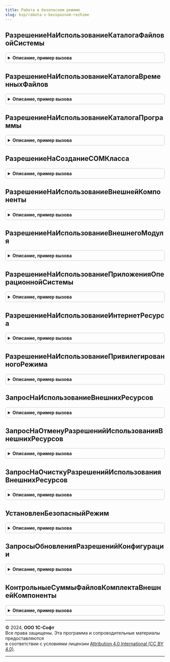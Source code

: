 ```yaml
---
title: Работа в безопасном режиме
slug: bsp/rabota-v-bezopasnom-rezhime
---
```



## РазрешениеНаИспользованиеКаталогаФайловойСистемы
<details style="margin: 1em 0; padding: 0.5em; border: 1px solid #ccc; border-radius: 6px;">

<summary style="font-weight: bold; cursor: pointer;">Описание, пример вызова</summary>

```bsl

// Возвращает внутреннее описание разрешения на использование каталога файловой системы.
// Для передачи в качестве параметра в функции:
// РаботаВБезопасномРежиме.ЗапросНаИспользованиеВнешнихРесурсов и
// РаботаВБезопасномРежиме.ЗапросНаОтменуРазрешенийИспользованияВнешнихРесурсов.
//
// Параметры:
//  Адрес - Строка - адрес ресурса файловой системы,
//  ЧтениеДанных - Булево - указывает необходимость предоставления разрешения
//                          на чтение данных из данного каталога файловой системы.
//  ЗаписьДанных - Булево - указывает необходимость предоставления разрешения
//                          на запись данных в указанный каталог файловой системы.
//  Описание - Строка - описание причины, по которой требуется предоставление разрешения.
//
// Возвращаемое значение:
//  ОбъектXDTO
//
Функция РазрешениеНаИспользованиеКаталогаФайловойСистемы(Знач Адрес, Знач ЧтениеДанных = Ложь, Знач ЗаписьДанных = Ложь, Знач Описание = "") Экспорт
```

Пример вызова
```bsl
Результат = РаботаВБезопасномРежиме.РазрешениеНаИспользованиеКаталогаФайловойСистемы(Адрес, ЧтениеДанных, ЗаписьДанных, Описание);
```
</details>

## РазрешениеНаИспользованиеКаталогаВременныхФайлов
<details style="margin: 1em 0; padding: 0.5em; border: 1px solid #ccc; border-radius: 6px;">

<summary style="font-weight: bold; cursor: pointer;">Описание, пример вызова</summary>

```bsl

// Возвращает внутреннее описание разрешения на использование каталога временных файлов.
// Для передачи в качестве параметра в функции:
// РаботаВБезопасномРежиме.ЗапросНаИспользованиеВнешнихРесурсов и
// РаботаВБезопасномРежиме.ЗапросНаОтменуРазрешенийИспользованияВнешнихРесурсов.
//
// Параметры:
//  ЧтениеДанных - Булево - указывает необходимость предоставления разрешения
//                          на чтение данных из каталога временных файлов.
//  ЗаписьДанных - Булево - указывает необходимость предоставления разрешения
//                          на запись данных в каталог временных файлов.
//  Описание - Строка - описание причины, по которой требуется предоставление разрешения.
//
// Возвращаемое значение:
//  ОбъектXDTO
//
Функция РазрешениеНаИспользованиеКаталогаВременныхФайлов(Знач ЧтениеДанных = Ложь, Знач ЗаписьДанных = Ложь, Знач Описание = "") Экспорт
```

Пример вызова
```bsl
Результат = РаботаВБезопасномРежиме.РазрешениеНаИспользованиеКаталогаВременныхФайлов(ЧтениеДанных, ЗаписьДанных, Описание);
```
</details>

## РазрешениеНаИспользованиеКаталогаПрограммы
<details style="margin: 1em 0; padding: 0.5em; border: 1px solid #ccc; border-radius: 6px;">

<summary style="font-weight: bold; cursor: pointer;">Описание, пример вызова</summary>

```bsl

// Возвращает внутреннее описание разрешения на использование каталога программы.
// Для передачи в качестве параметра в функции:
// РаботаВБезопасномРежиме.ЗапросНаИспользованиеВнешнихРесурсов и
// РаботаВБезопасномРежиме.ЗапросНаОтменуРазрешенийИспользованияВнешнихРесурсов.
//
// Параметры:
//  ЧтениеДанных - Булево - указывает необходимость предоставления разрешения
//                          на чтение данных из каталога программы.
//  ЗаписьДанных - Булево - указывает необходимость предоставления разрешения
//                          на запись данных в каталог программы.
//  Описание - Строка - описание причины, по которой требуется предоставление разрешения.
//
// Возвращаемое значение:
//  ОбъектXDTO
//
Функция РазрешениеНаИспользованиеКаталогаПрограммы(Знач ЧтениеДанных = Ложь, Знач ЗаписьДанных = Ложь, Знач Описание = "") Экспорт
```

Пример вызова
```bsl
Результат = РаботаВБезопасномРежиме.РазрешениеНаИспользованиеКаталогаПрограммы(ЧтениеДанных, ЗаписьДанных, Описание);
```
</details>

## РазрешениеНаСозданиеCOMКласса
<details style="margin: 1em 0; padding: 0.5em; border: 1px solid #ccc; border-radius: 6px;">

<summary style="font-weight: bold; cursor: pointer;">Описание, пример вызова</summary>

```bsl

// Возвращает внутреннее описание разрешения на использование COM-класса.
// Для передачи в качестве параметра в функции:
// РаботаВБезопасномРежиме.ЗапросНаИспользованиеВнешнихРесурсов и
// РаботаВБезопасномРежиме.ЗапросНаОтменуРазрешенийИспользованияВнешнихРесурсов.
//
// Параметры:
//  ProgID - Строка - ProgID класса COM, с которым он зарегистрирован в системе.
//                    Например, "Excel.Application".
//  CLSID - Строка - CLSID класса COM, с которым он зарегистрирован в системе.
//  ИмяКомпьютера - Строка - имя компьютера, на котором надо создать указанный объект.
//                           Если не указано, то объект будет создан на компьютере, на котором выполняется
//                           текущий рабочий процесс.
//  Описание - Строка - описание причины, по которой требуется предоставление разрешения.
//
// Возвращаемое значение:
//  ОбъектXDTO
//
Функция РазрешениеНаСозданиеCOMКласса(Знач ProgID, Знач CLSID, Знач ИмяКомпьютера = "", Знач Описание = "") Экспорт
```

Пример вызова
```bsl
Результат = РаботаВБезопасномРежиме.РазрешениеНаСозданиеCOMКласса(ProgID, CLSID, ИмяКомпьютера, Описание);
```
</details>

## РазрешениеНаИспользованиеВнешнейКомпоненты
<details style="margin: 1em 0; padding: 0.5em; border: 1px solid #ccc; border-radius: 6px;">

<summary style="font-weight: bold; cursor: pointer;">Описание, пример вызова</summary>

```bsl

// Возвращает внутреннее описание разрешения на использование внешней компоненты, поставляемой
// в общем макете конфигурации.
// Для передачи в качестве параметра в функции:
// РаботаВБезопасномРежиме.ЗапросНаИспользованиеВнешнихРесурсов и
// РаботаВБезопасномРежиме.ЗапросНаОтменуРазрешенийИспользованияВнешнихРесурсов.
//
// Параметры:
//  ИмяМакета - Строка - имя общего макета в конфигурации, в котором поставляется внешняя компонента.
//  Описание - Строка - описание причины, по которой требуется предоставление разрешения.
//
// Возвращаемое значение:
//  ОбъектXDTO
//
Функция РазрешениеНаИспользованиеВнешнейКомпоненты(Знач ИмяМакета, Знач Описание = "") Экспорт
```

Пример вызова
```bsl
Результат = РаботаВБезопасномРежиме.РазрешениеНаИспользованиеВнешнейКомпоненты(ИмяМакета, Описание);
```
</details>

## РазрешениеНаИспользованиеВнешнегоМодуля
<details style="margin: 1em 0; padding: 0.5em; border: 1px solid #ccc; border-radius: 6px;">

<summary style="font-weight: bold; cursor: pointer;">Описание, пример вызова</summary>

```bsl

// Возвращает внутреннее описание разрешения на использование расширения конфигурации.
// Для передачи в качестве параметра в функции:
// РаботаВБезопасномРежиме.ЗапросНаИспользованиеВнешнихРесурсов и
// РаботаВБезопасномРежиме.ЗапросНаОтменуРазрешенийИспользованияВнешнихРесурсов.
//
// Параметры:
//  Имя - Строка - имя расширения конфигурации.
//  КонтрольнаяСумма - Строка - контрольная сумма расширения конфигурации.
//  Описание - Строка - описание причины, по которой требуется предоставление разрешения.
//
// Возвращаемое значение:
//  ОбъектXDTO
//
Функция РазрешениеНаИспользованиеВнешнегоМодуля(Знач Имя, Знач КонтрольнаяСумма, Знач Описание = "") Экспорт
```

Пример вызова
```bsl
Результат = РаботаВБезопасномРежиме.РазрешениеНаИспользованиеВнешнегоМодуля(Имя, КонтрольнаяСумма, Описание);
```
</details>

## РазрешениеНаИспользованиеПриложенияОперационнойСистемы
<details style="margin: 1em 0; padding: 0.5em; border: 1px solid #ccc; border-radius: 6px;">

<summary style="font-weight: bold; cursor: pointer;">Описание, пример вызова</summary>

```bsl

// Возвращает внутреннее описание разрешения на использование приложения операционной системы.
// Для передачи в качестве параметра в функции:
// РаботаВБезопасномРежиме.ЗапросНаИспользованиеВнешнихРесурсов и
// РаботаВБезопасномРежиме.ЗапросНаОтменуРазрешенийИспользованияВнешнихРесурсов.
//
// Параметры:
//  ШаблонСтрокиЗапуска - Строка - шаблон строки запуска приложения.
//                                 Подробнее см. документацию к платформе.
//  Описание - Строка - описание причины, по которой требуется предоставление разрешения.
//
// Возвращаемое значение:
//  ОбъектXDTO
//
Функция РазрешениеНаИспользованиеПриложенияОперационнойСистемы(Знач ШаблонСтрокиЗапуска, Знач Описание = "") Экспорт
```

Пример вызова
```bsl
Результат = РаботаВБезопасномРежиме.РазрешениеНаИспользованиеПриложенияОперационнойСистемы(ШаблонСтрокиЗапуска, Описание);
```
</details>

## РазрешениеНаИспользованиеИнтернетРесурса
<details style="margin: 1em 0; padding: 0.5em; border: 1px solid #ccc; border-radius: 6px;">

<summary style="font-weight: bold; cursor: pointer;">Описание, пример вызова</summary>

```bsl

// Возвращает внутреннее описание разрешения на использование интернет-ресурса.
// Для передачи в качестве параметра в функции:
// РаботаВБезопасномРежиме.ЗапросНаИспользованиеВнешнихРесурсов и
// РаботаВБезопасномРежиме.ЗапросНаОтменуРазрешенийИспользованияВнешнихРесурсов.
//
// Параметры:
//  Протокол - Строка - протокол, по которому выполняется взаимодействие с ресурсом. Допустимые значения:
//                      IMAP, POP3, SMTP, HTTP, HTTPS, FTP, FTPS, WS, WSS.
//  Адрес - Строка - адрес ресурса без указания протокола.
//  Порт - Число - номер порта через который выполняется взаимодействие с ресурсом.
//  Описание - Строка - описание причины, по которой требуется предоставление разрешения.
//
// Возвращаемое значение:
//  ОбъектXDTO
//
Функция РазрешениеНаИспользованиеИнтернетРесурса(Знач Протокол, Знач Адрес, Знач Порт = Неопределено, Знач Описание = "") Экспорт
```

Пример вызова
```bsl
Результат = РаботаВБезопасномРежиме.РазрешениеНаИспользованиеИнтернетРесурса(Протокол, Адрес, Порт, Описание);
```
</details>

## РазрешениеНаИспользованиеПривилегированногоРежима
<details style="margin: 1em 0; padding: 0.5em; border: 1px solid #ccc; border-radius: 6px;">

<summary style="font-weight: bold; cursor: pointer;">Описание, пример вызова</summary>

```bsl

// Возвращает внутреннее описание разрешения на расширенную работу с данными (включая установку
// привилегированного режима) для внешних модулей.
// Для передачи в качестве параметра в функции:
// РаботаВБезопасномРежиме.ЗапросНаИспользованиеВнешнихРесурсов и
// РаботаВБезопасномРежиме.ЗапросНаОтменуРазрешенийИспользованияВнешнихРесурсов.
//
// Параметры:
//  Описание - Строка - описание причины, по которой требуется предоставление разрешения.
//
// Возвращаемое значение:
//  ОбъектXDTO
//
Функция РазрешениеНаИспользованиеПривилегированногоРежима(Знач Описание = "") Экспорт
```

Пример вызова
```bsl
Результат = РаботаВБезопасномРежиме.РазрешениеНаИспользованиеПривилегированногоРежима(Описание);
```
</details>

## ЗапросНаИспользованиеВнешнихРесурсов
<details style="margin: 1em 0; padding: 0.5em; border: 1px solid #ccc; border-radius: 6px;">

<summary style="font-weight: bold; cursor: pointer;">Описание, пример вызова</summary>

```bsl

// Создает запрос на использование внешних ресурсов.
//
// Параметры:
//  НовыеРазрешения - Массив из см. РаботаВБезопасномРежиме.РазрешениеНаИспользованиеВнешнегоМодуля
//                  - Массив из см. РаботаВБезопасномРежиме.РазрешениеНаИспользованиеВнешнейКомпоненты
//                  - Массив из см. РаботаВБезопасномРежиме.РазрешениеНаИспользованиеИнтернетРесурса
//                  - Массив из см. РаботаВБезопасномРежиме.РазрешениеНаИспользованиеКаталогаВременныхФайлов
//                  - Массив из см. РаботаВБезопасномРежиме.РазрешениеНаИспользованиеКаталогаПрограммы
//                  - Массив из см. РаботаВБезопасномРежиме.РазрешениеНаИспользованиеКаталогаФайловойСистемы
//                  - Массив из см. РаботаВБезопасномРежиме.РазрешениеНаИспользованиеПривилегированногоРежима
//					- Массив из см. РаботаВБезопасномРежиме.РазрешениеНаИспользованиеПриложенияОперационнойСистемы -
//					  запрашиваемые разрешения на доступ к внешним ресурсам.
//  Владелец - ЛюбаяСсылка - ссылка на объект информационной базы, с которой логически связаны запрашиваемые
//    разрешения. Например, все разрешения на доступ к каталогам томов хранения файлов логически связаны
//    с соответствующими элементами справочника ТомаХраненияФайлов, все разрешения на доступ к каталогам
//    обмена данными (или к другим ресурсам в зависимости от используемого транспорта обмена) логически
//    связаны с соответствующими узлами планов обмена и т.д. В том случае, если разрешение является логически
//    обособленным (например, предоставление разрешения регулируется значением константы с типом Булево) -
//    рекомендуется использовать ссылку на элемент справочника ИдентификаторыОбъектовМетаданных.
//  РежимЗамещения - Булево - определяет режим замещения ранее выданных разрешений для данного владельца. При
//    значении параметра равным Истина, помимо предоставления запрошенных разрешений в запрос будет добавлена
//    очистка всех разрешений, ранее запрошенных для этого же владельца.
//
// Возвращаемое значение:
//  УникальныйИдентификатор -  ссылка на записанный в ИБ запрос разрешений. После создания
//    всех запросов на изменение разрешений требуется применить запрошенные изменения с помощью вызова
//    процедуры РаботаВБезопасномРежимеКлиент.ПрименитьЗапросыНаИспользованиеВнешнихРесурсов.
//
Функция ЗапросНаИспользованиеВнешнихРесурсов(Знач НовыеРазрешения, Знач Владелец = Неопределено, Знач РежимЗамещения = Истина) Экспорт
```

Пример вызова
```bsl
Результат = РаботаВБезопасномРежиме.ЗапросНаИспользованиеВнешнихРесурсов(НовыеРазрешения, Владелец, РежимЗамещения);
```
</details>

## ЗапросНаОтменуРазрешенийИспользованияВнешнихРесурсов
<details style="margin: 1em 0; padding: 0.5em; border: 1px solid #ccc; border-radius: 6px;">

<summary style="font-weight: bold; cursor: pointer;">Описание, пример вызова</summary>

```bsl

// Создает запрос на отмену разрешений использования внешних ресурсов.
//
// Параметры:
//  Владелец - ЛюбаяСсылка - ссылка на объект информационной базы, с которой логически связаны отменяемые
//    разрешения. Например, все разрешения на доступ к каталогам томов хранения файлов логически связаны
//    с соответствующими элементами справочника ТомаХраненияФайлов, все разрешения на доступ к каталогам
//    обмена данными (или к другим ресурсам в зависимости от используемого транспорта обмена) логически
//    связаны с соответствующими узлами планов обмена и т.д. В том случае, если разрешение является логически
//    обособленным (например, отменяемые разрешения регулируется значением константы с типом Булево) -
//    рекомендуется использовать ссылку на элемент справочника ИдентификаторыОбъектовМетаданных.
//  ОтменяемыеРазрешения - Массив из см. РаботаВБезопасномРежиме.РазрешениеНаИспользованиеВнешнегоМодуля
//                       - Массив из см. РаботаВБезопасномРежиме.РазрешениеНаИспользованиеВнешнейКомпоненты
//                       - Массив из см. РаботаВБезопасномРежиме.РазрешениеНаИспользованиеИнтернетРесурса
//                       - Массив из см. РаботаВБезопасномРежиме.РазрешениеНаИспользованиеКаталогаВременныхФайлов
//                       - Массив из см. РаботаВБезопасномРежиме.РазрешениеНаИспользованиеКаталогаПрограммы
//                       - Массив из см. РаботаВБезопасномРежиме.РазрешениеНаИспользованиеКаталогаФайловойСистемы
//                       - Массив из см. РаботаВБезопасномРежиме.РазрешениеНаИспользованиеПривилегированногоРежима
//					- Массив из см. РаботаВБезопасномРежиме.РазрешениеНаИспользованиеПриложенияОперационнойСистемы -
//					  отменяемые разрешения на доступ к внешним ресурсам.
//
// Возвращаемое значение:
//  УникальныйИдентификатор - ссылка на записанный в ИБ запрос разрешений. После создания
//    всех запросов на изменение разрешений требуется применить запрошенные изменения с помощью вызова
//    процедуры РаботаВБезопасномРежимеКлиент.ПрименитьЗапросыНаИспользованиеВнешнихРесурсов.
//
Функция ЗапросНаОтменуРазрешенийИспользованияВнешнихРесурсов(Знач Владелец, Знач ОтменяемыеРазрешения) Экспорт
```

Пример вызова
```bsl
Результат = РаботаВБезопасномРежиме.ЗапросНаОтменуРазрешенийИспользованияВнешнихРесурсов(Владелец, ОтменяемыеРазрешения) 
```
</details>

## ЗапросНаОчисткуРазрешенийИспользованияВнешнихРесурсов
<details style="margin: 1em 0; padding: 0.5em; border: 1px solid #ccc; border-radius: 6px;">

<summary style="font-weight: bold; cursor: pointer;">Описание, пример вызова</summary>

```bsl

// Создает запрос на отмену всех разрешений использования внешних ресурсов, связанных в владельцем.
//
// Параметры:
//  Владелец - ЛюбаяСсылка - ссылка на объект информационной базы, с которой логически связаны отменяемые
//    разрешения. Например, все разрешения на доступ к каталогам томов хранения файлов логически связаны
//    с соответствующими элементами справочника ТомаХраненияФайлов, все разрешения на доступ к каталогам
//    обмена данными (или к другим ресурсам в зависимости от используемого транспорта обмена) логически
//    связаны с соответствующими узлами планов обмена и т.д. В том случае, если разрешение является логически
//    обособленным (например, отменяемые разрешения регулируется значением константы с типом Булево) -
//    рекомендуется использовать ссылку на элемент справочника ИдентификаторыОбъектовМетаданных.
//
// Возвращаемое значение:
//  УникальныйИдентификатор - ссылка на записанный в ИБ запрос разрешений. После создания
//    всех запросов на изменение разрешений требуется применить запрошенные изменения с помощью вызова
//    процедуры РаботаВБезопасномРежимеКлиент.ПрименитьЗапросыНаИспользованиеВнешнихРесурсов.
//
Функция ЗапросНаОчисткуРазрешенийИспользованияВнешнихРесурсов(Знач Владелец) Экспорт
```

Пример вызова
```bsl
Результат = РаботаВБезопасномРежиме.ЗапросНаОчисткуРазрешенийИспользованияВнешнихРесурсов(Владелец) 
```
</details>

## УстановленБезопасныйРежим
<details style="margin: 1em 0; padding: 0.5em; border: 1px solid #ccc; border-radius: 6px;">

<summary style="font-weight: bold; cursor: pointer;">Описание, пример вызова</summary>

```bsl

////////////////////////////////////////////////////////////////////////////////
// Функции для поддержки работы конфигурации с профилем безопасности, в котором
// запрещено подключение внешних модулей без установки безопасного режима.
//

// Проверят установленность безопасного режима, игнорируя безопасный режим профиля безопасности,
//  использующегося в качестве профиля безопасности с уровнем привилегий конфигурации.
//
// Возвращаемое значение:
//   Булево - Истина, если безопасный режим установлен.
//
Функция УстановленБезопасныйРежим() Экспорт
```

Пример вызова
```bsl
Результат = РаботаВБезопасномРежиме.УстановленБезопасныйРежим() 
```
</details>

## ЗапросыОбновленияРазрешенийКонфигурации
<details style="margin: 1em 0; padding: 0.5em; border: 1px solid #ccc; border-radius: 6px;">

<summary style="font-weight: bold; cursor: pointer;">Описание, пример вызова</summary>

```bsl

// Создает запросы на обновление разрешений конфигурации.
//
// Параметры:
//  ВключаяЗапросСозданияПрофиляИБ - Булево - включать в результат запрос на создание профиля безопасности
//    для текущей информационной базы.
//
// Возвращаемое значение:
//  Массив - идентификаторы запросов для обновления разрешений
//           конфигурации до требуемых в настоящий момент.
//
Функция ЗапросыОбновленияРазрешенийКонфигурации(Знач ВключаяЗапросСозданияПрофиляИБ = Истина) Экспорт
```

Пример вызова
```bsl
Результат = РаботаВБезопасномРежиме.ЗапросыОбновленияРазрешенийКонфигурации(ВключаяЗапросСозданияПрофиляИБ);
```
</details>

## КонтрольныеСуммыФайловКомплектаВнешнейКомпоненты
<details style="margin: 1em 0; padding: 0.5em; border: 1px solid #ccc; border-radius: 6px;">

<summary style="font-weight: bold; cursor: pointer;">Описание, пример вызова</summary>

```bsl

// Возвращает контрольные суммы файлов комплекта внешней компоненты, поставляемого в макете конфигурации.
//
// Параметры:
//   ИмяМакета - Строка - имя макета конфигурации, в составе которого поставляется комплект внешней компоненты.
//
// Возвращаемое значение:
//   ФиксированноеСоответствие из КлючИЗначение - контрольные суммы файлов:
//     * Ключ - Строка - имя файла,
//     * Значение - Строка - контрольная сумма.
//
Функция КонтрольныеСуммыФайловКомплектаВнешнейКомпоненты(Знач ИмяМакета) Экспорт
```

Пример вызова
```bsl
Результат = РаботаВБезопасномРежиме.КонтрольныеСуммыФайловКомплектаВнешнейКомпоненты(ИмяМакета) 
```
</details>

---

© 2024, **ООО 1С-Софт**  
Все права защищены. Эта программа и сопроводительные материалы предоставляются  
в соответствии с условиями лицензии [Attribution 4.0 International (CC BY 4.0)](https://creativecommons.org/licenses/by/4.0/legalcode).

---
